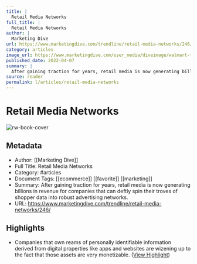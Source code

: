 ```yaml
---
title: |
  Retail Media Networks
full_title: |
  Retail Media Networks
author: |
  Marketing Dive
url: https://www.marketingdive.com/trendline/retail-media-networks/246/
category: articles
image_url: https://www.marketingdive.com/user_media/diveimage/walmart-thunder.jpg
published_date: 2022-04-07
summary: |
  After gaining traction for years, retail media is now generating billions in revenue for companies that can deftly spin their troves of shopper data into robust advertising networks.
source: reader
permalink: l/articles/retail-media-networks
---
```

# Retail Media Networks

![rw-book-cover](https://www.marketingdive.com/user_media/diveimage/walmart-thunder.jpg)

## Metadata
- Author: [[Marketing Dive]]
- Full Title: Retail Media Networks
- Category: #articles
- Document Tags: [[ecommerce]] [[favorite]] [[marketing]] 
- Summary: After gaining traction for years, retail media is now generating billions in revenue for companies that can deftly spin their troves of shopper data into robust advertising networks.
- URL: https://www.marketingdive.com/trendline/retail-media-networks/246/

## Highlights
- Companies that own reams of personally identifiable information derived from digital properties like apps and websites are wizening up to the fact that those assets are very monetizable. ([View Highlight](https://read.readwise.io/read/01gmntvh811xyxqb8qe4wshcn7))


